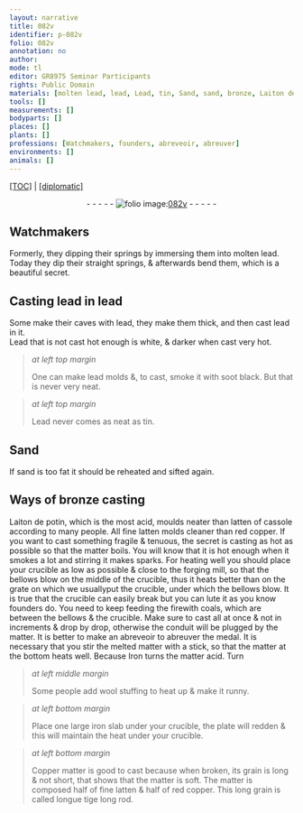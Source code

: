 ```yaml
---
layout: narrative
title: 082v
identifier: p-082v
folio: 082v
annotation: no
author:
mode: tl
editor: GR8975 Seminar Participants
rights: Public Domain
materials: [molten lead, lead, Lead, tin, Sand, sand, bronze, Laiton de potin, latten of cassole, fine latten, red copper, smoke, bellows, coals, Iron, iron slab, Copper]
tools: []
measurements: []
bodyparts: []
places: []
plants: []
professions: [Watchmakers, founders, abreveoir, abreuver]
environments: []
animals: []
---
```


<p><a href="{{ site.baseurl }}/translation/" target="_blank">[TOC]</a> | <a href="{{ site.baseurl }}/texts/p-082v_tc/">[diplomatic]</a></p><div class="folio" align="center">- - - - - <a href="http://gallica.bnf.fr/ark:/12148/btv1b9059316c/f170.item" target="_blank"><img src="https://cu-mkp.github.io/2017-workshop-edition/assets/photo-icon.png" alt="folio image: " style="display:inline-block; margin-bottom:-3px;"/>082v</a> - - - - - </div>  
  

## <span class="pro">Watchmakers</span>

 
Formerly, they dipping their springs by immersing them into <span class="m">molten lead</span>. Today they dip their straight springs, & afterwards bend them, which is a beautiful secret.
 
 
  

## Casting <span class="m">lead</span> in <span class="m">lead</span>

 
Some make their caves with <span class="m">lead</span>, they make them thick, and then cast <span class="m">lead</span> in it.<br/> <span class="m">Lead</span> that is not cast hot enough is white, & darker when cast very hot.
 
> *at left top margin*
> 
> 
>   One can make <span class="m">lead</span> molds &, to cast, smoke it with soot black. But that is never very neat.
 
> *at left top margin*
> 
> 
>   <span class="m">Lead</span> never comes as neat as <span class="m">tin</span>.
 
 
  

## <span class="m">Sand</span>

 
If <span class="m">sand</span> is too fat it should be reheated and sifted again.
 
 
  

## Ways of <span class="m">bronze</span> casting

 
<span class="m">Laiton de potin</span>, which is the most acid, moulds neater than <span class="m">latten of cassole</span> according to many people. All <span class="m">fine latten</span> molds cleaner than <span class="m">red copper</span>. If you want to cast something fragile & tenuous, the secret is casting as hot as possible so that the matter boils. You will know that it is hot enough when it <span class="m">smoke</span>s a lot and stirring it makes sparks. For heating well you should place your crucible as low as possible & close to the forging mill, so that the <span class="m">bellows</span> blow on the middle of the crucible, thus it heats better than on the grate on which we <span class="add">usually</span>put the crucible, under which the bellows blow. It is true that the crucible can easily break but you can lute it as you know <span class="pro">founders</span> do. You need to keep feeding <span class="add">the fire</span>with <span class="m">coals</span>, which are between the bellows & the crucible. Make sure to cast all at once & not in increments & drop by drop, otherwise the conduit will be plugged by the matter. It is better to make an <span class="pro">abreveoir</span> to <span class="pro">abreuver</span> the medal. It is necessary that you stir the melted matter with a stick, so that the matter at the bottom heats well. Because <span class="m">Iron</span> turns the matter acid. Turn
 
> *at left middle margin*
> 
> 
>   Some people add wool stuffing to heat up & make it runny.
 
> *at left bottom margin*
> 
> 
>   Place one large <span class="m">iron slab</span> under your crucible, the plate will redden & this will maintain the heat under your crucible.
 
> *at left bottom margin*
> 
> 
>   <span class="m">Copper</span> matter is good to cast because when broken, its grain is long & not short, that shows that the matter is soft. The matter is composed half of <span class="m">fine latten</span> & half of <span class="m">red copper</span>. This long grain is called longue tige <span class="add">long rod</span>.
 
